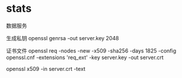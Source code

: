 # stats
数据服务

生成私钥
openssl genrsa -out server.key 2048

证书文件
openssl req -nodes -new -x509 -sha256 -days 1825 -config openssl.cnf -extensions 'req_ext' -key server.key -out server.crt

openssl x509 -in server.crt -text
